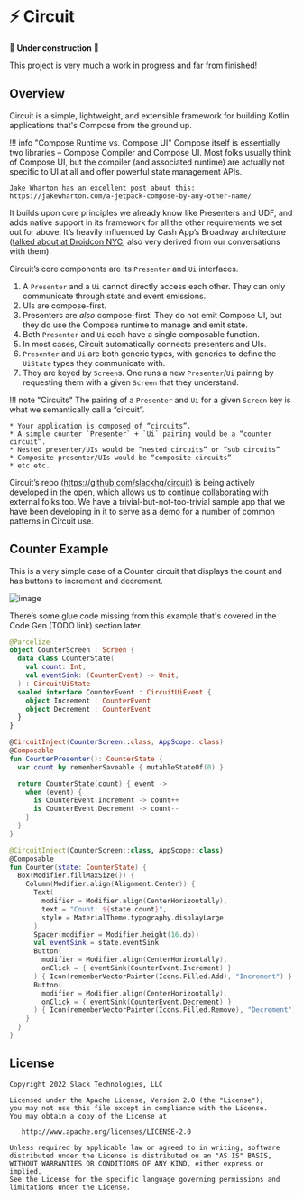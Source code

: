 ⚡️ Circuit
==========

🚧 **Under construction** 🚧

This project is very much a work in progress and far from finished!

## Overview

Circuit is a simple, lightweight, and extensible framework for building Kotlin applications that's Compose from the ground up.

!!! info "Compose Runtime vs. Compose UI"
    Compose itself is essentially two libraries – Compose Compiler and Compose UI. Most folks usually think of Compose UI, but the compiler (and associated runtime) are actually not specific to UI at all and offer powerful state management APIs.
    
    Jake Wharton has an excellent post about this: https://jakewharton.com/a-jetpack-compose-by-any-other-name/

It builds upon core principles we already know like Presenters and UDF, and adds native support in its framework for all the other requirements we set out for above. It’s heavily influenced by Cash App’s Broadway architecture ([talked about at Droidcon NYC](https://www.droidcon.com/2022/09/29/architecture-at-scale/), also very derived from our conversations with them).

Circuit’s core components are its `Presenter` and `Ui` interfaces.

1. A `Presenter` and a `Ui` cannot directly access each other. They can only communicate through state and event emissions.
2. UIs are compose-first.
3. Presenters are _also_ compose-first. They do not emit Compose UI, but they do use the Compose runtime to manage and emit state.
4. Both `Presenter` and `Ui` each have a single composable function.
5. In most cases, Circuit automatically connects presenters and UIs.
6. `Presenter` and `Ui` are both generic types, with generics to define the `UiState` types they communicate with.
7. They are keyed by `Screen`s. One runs a new `Presenter`/`Ui` pairing by requesting them with a given `Screen` that they understand.

!!! note "Circuits"
    The pairing of a `Presenter` and `Ui` for a given `Screen` key is what we semantically call a “circuit”.
    
    * Your application is composed of “circuits”.
    * A simple counter `Presenter` + `Ui` pairing would be a “counter circuit”.
    * Nested presenter/UIs would be “nested circuits” or “sub circuits”
    * Composite presenter/UIs would be “composite circuits”
    * etc etc.

Circuit’s repo (https://github.com/slackhq/circuit) is being actively developed in the open, which allows us to continue collaborating with external folks too. We have a trivial-but-not-too-trivial sample app that we have been developing in it to serve as a demo for a number of common patterns in Circuit use.

## Counter Example

This is a very simple case of a Counter circuit that displays the count and has buttons to increment and decrement.

![image](https://user-images.githubusercontent.com/1361086/193662421-575dcaa9-4990-42e6-b265-9099a007296e.png)

There’s some glue code missing from this example that's covered in the Code Gen (TODO link) section later.

```kotlin
@Parcelize
object CounterScreen : Screen {
  data class CounterState(
    val count: Int,
    val eventSink: (CounterEvent) -> Unit,
  ) : CircuitUiState
  sealed interface CounterEvent : CircuitUiEvent {
    object Increment : CounterEvent
    object Decrement : CounterEvent
  }
}

@CircuitInject(CounterScreen::class, AppScope::class)
@Composable
fun CounterPresenter(): CounterState {
  var count by rememberSaveable { mutableStateOf(0) }

  return CounterState(count) { event ->
    when (event) {
      is CounterEvent.Increment -> count++
      is CounterEvent.Decrement -> count--
    }
  }
}

@CircuitInject(CounterScreen::class, AppScope::class)
@Composable
fun Counter(state: CounterState) {
  Box(Modifier.fillMaxSize()) {
    Column(Modifier.align(Alignment.Center)) {
      Text(
        modifier = Modifier.align(CenterHorizontally),
        text = "Count: ${state.count}",
        style = MaterialTheme.typography.displayLarge
      )
      Spacer(modifier = Modifier.height(16.dp))
      val eventSink = state.eventSink
      Button(
        modifier = Modifier.align(CenterHorizontally),
        onClick = { eventSink(CounterEvent.Increment) }
      ) { Icon(rememberVectorPainter(Icons.Filled.Add), "Increment") }
      Button(
        modifier = Modifier.align(CenterHorizontally),
        onClick = { eventSink(CounterEvent.Decrement) }
      ) { Icon(rememberVectorPainter(Icons.Filled.Remove), "Decrement") }
    }
  }
}
```

License
--------

    Copyright 2022 Slack Technologies, LLC

    Licensed under the Apache License, Version 2.0 (the "License");
    you may not use this file except in compliance with the License.
    You may obtain a copy of the License at

       http://www.apache.org/licenses/LICENSE-2.0

    Unless required by applicable law or agreed to in writing, software
    distributed under the License is distributed on an "AS IS" BASIS,
    WITHOUT WARRANTIES OR CONDITIONS OF ANY KIND, either express or implied.
    See the License for the specific language governing permissions and
    limitations under the License.
